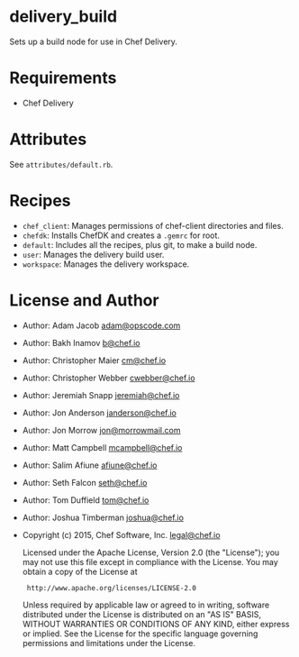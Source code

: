 # delivery_build

Sets up a build node for use in Chef Delivery.

# Requirements

- Chef Delivery

# Attributes

See `attributes/default.rb`.

# Recipes

* `chef_client`: Manages permissions of chef-client directories and files.
* `chefdk`: Installs ChefDK and creates a `.gemrc` for root.
* `default`: Includes all the recipes, plus git, to make a build node.
* `user`: Manages the delivery build user.
* `workspace`: Manages the delivery workspace.

# License and Author

- Author: Adam Jacob <adam@opscode.com>
- Author: Bakh Inamov <b@chef.io>
- Author: Christopher Maier <cm@chef.io>
- Author: Christopher Webber <cwebber@chef.io>
- Author: Jeremiah Snapp <jeremiah@chef.io>
- Author: Jon Anderson <janderson@chef.io>
- Author: Jon Morrow <jon@morrowmail.com>
- Author: Matt Campbell <mcampbell@chef.io>
- Author: Salim Afiune <afiune@chef.io>
- Author: Seth Falcon <seth@chef.io>
- Author: Tom Duffield <tom@chef.io>
- Author: Joshua Timberman <joshua@chef.io>

- Copyright (c) 2015, Chef Software, Inc. <legal@chef.io>

    Licensed under the Apache License, Version 2.0 (the "License");
    you may not use this file except in compliance with the License.
    You may obtain a copy of the License at

       http://www.apache.org/licenses/LICENSE-2.0

    Unless required by applicable law or agreed to in writing, software
    distributed under the License is distributed on an "AS IS" BASIS,
    WITHOUT WARRANTIES OR CONDITIONS OF ANY KIND, either express or implied.
    See the License for the specific language governing permissions and
    limitations under the License.
